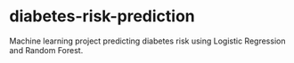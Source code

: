 # diabetes-risk-prediction
Machine learning project predicting diabetes risk using Logistic Regression and Random Forest.
